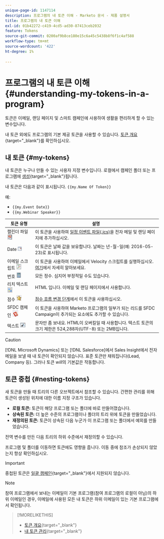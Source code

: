 ```yaml
---
unique-page-id: 1147114
description: 프로그램의 내 토큰 이해 - Marketo 문서 - 제품 설명서
title: 프로그램의 내 토큰 이해
exl-id: 01b42272-c419-4cd5-ad30-87413ceb2032
feature: Tokens
source-git-commit: 0200af9b8ce180e15c6a45c5438b8f6f1c4af588
workflow-type: tm+mt
source-wordcount: '422'
ht-degree: 1%

---
```


# 프로그램의 내 토큰 이해 {#understanding-my-tokens-in-a-program}

토큰은 이메일, 랜딩 페이지 및 스마트 캠페인에 사용하여 생활을 편리하게 할 수 있는 변수입니다.

내 토큰 외에도 프로그램의 기본 제공 토큰을 사용할 수 있습니다. [토큰 개요](/help/marketo/product-docs/demand-generation/landing-pages/personalizing-landing-pages/tokens-overview.md){target="_blank"}를 확인하십시오.

## 내 토큰  {#my-tokens}

내 토큰은 누구나 만들 수 있는 사용자 지정 변수입니다. 로컬에서 캠페인 폴더 또는 프로그램에 [생성](/help/marketo/product-docs/core-marketo-concepts/programs/tokens/managing-my-tokens.md){target="_blank"}됩니다.

내 토큰은 다음과 같이 표시됩니다. `{{my.Name Of Token}}`

예:

* `{{my.Event Date}}`
* `{{my.Webinar Speaker}}`

<table> 
 <thead> 
  <tr> 
   <th>토큰 유형</th> 
   <th>설명</th> 
  </tr> 
 </thead> 
 <tbody> 
  <tr> 
   <td>캘린더 파일 <img alt="—" src="assets/image2014-9-25-16-3a44-3a19.png" data-linked-resource-id="3083230" data-linked-resource-type="attachment" data-base-url="https://docs.marketo.com" data-linked-resource-container-id="1147114"></td> 
   <td>이 토큰을 사용하여 <a href="/help/marketo/product-docs/email-marketing/general/functions-in-the-editor/create-a-calendar-event-ics-file.md">일정 이벤트 파일(.i</a><a href="/help/marketo/product-docs/email-marketing/general/functions-in-the-editor/create-a-calendar-event-ics-file.md">cs)</a>을 전자 메일 및 랜딩 페이지에 추가하십시오.</td> 
  </tr> 
  <tr> 
   <td><p>Date <img alt="--" src="assets/image2014-9-25-16-3a44-3a47.png" data-linked-resource-id="3083231" data-linked-resource-type="attachment" data-base-url="https://docs.marketo.com" data-linked-resource-container-id="1147114"></p></td> 
   <td>이 토큰은 날짜 값을 보유합니다. 날짜는 년-월-일(예: 2016-05-23)로 표시됩니다.</td> 
  </tr> 
  <tr> 
   <td>이메일 스크립트 <img alt="--" src="assets/image2014-9-25-16-3a45-3a4.png" data-linked-resource-id="3083232" data-linked-resource-type="attachment" data-base-url="https://docs.marketo.com" data-linked-resource-container-id="1147114"></td> 
   <td>이 토큰을 사용하여 이메일에서 Velocity 스크립트를 실행하십시오. <a href="https://experienceleague.adobe.com/ko/docs/marketo-developer/marketo/email-scripting" title="링크 따라가기" rel="nofollow">여기</a>에서 자세히 알아보세요. </td> 
  </tr> 
  <tr> 
   <td>번호<span> <img alt="--" src="assets/image2014-9-25-16-3a45-3a25.png" data-linked-resource-id="3083233" data-linked-resource-type="attachment" data-base-url="https://docs.marketo.com" data-linked-resource-container-id="1147114"></span></td> 
   <td>모든 정수. 심지어 부정적일 수도 있습니다.</td> 
  </tr> 
  <tr> 
   <td>리치 텍스트 <img alt="--" src="assets/image2014-9-25-16-3a46-3a22.png" data-linked-resource-id="3083234" data-linked-resource-type="attachment" data-base-url="https://docs.marketo.com" data-linked-resource-container-id="1147114"></td> 
   <td>HTML 입니다. 이메일 및 랜딩 페이지에서 사용합니다.</td> 
  </tr> 
  <tr> 
   <td>점수 <img alt="--" src="assets/image2014-9-25-16-3a46-3a39.png" data-linked-resource-id="3083235" data-linked-resource-type="attachment" data-base-url="https://docs.marketo.com" data-linked-resource-container-id="1147114"></td> 
   <td><a href="/help/marketo/product-docs/core-marketo-concepts/smart-campaigns/flow-actions/use-tokens-in-flow-steps.md">점수 흐름 변경 단계</a>에서 이 토큰을 사용하십시오. </td> 
  </tr> 
  <tr> 
   <td colspan="1">SFDC 캠페인 <img alt="--" src="assets/sfdc-campaign-icon.jpg" data-linked-resource-id="11379761" data-linked-resource-type="attachment" data-base-url="https://docs.marketo.com" data-linked-resource-container-id="1147114" title="--"></td> 
   <td colspan="1">이 토큰을 사용하여 Marketo 프로그램의 일부가 되는 리드를 SFDC Campaign이 추가되는 요소에도 추가할 수 있습니다.</td> 
  </tr> 
  <tr> 
   <td>텍스트 <img alt="--" src="assets/image2014-9-25-16-3a46-3a54.png" data-linked-resource-id="3083236" data-linked-resource-type="attachment" data-base-url="https://docs.marketo.com" data-linked-resource-container-id="1147114"></td> 
   <td>문자만 좀 보내요. HTML이 오버킬일 때 사용합니다. 텍스트 토큰의 크기 제한은 524,288자(UTF-8) 또는 2MB입니다.</td> 
  </tr> 
 </tbody> 
</table>

>[!CAUTION]
>
>[!DNL Microsoft Dynamics] 또는 [!DNL Salesforce]에서 Sales Insight에서 전자 메일을 보낼 때 내 토큰이 확인되지 않습니다. 표준 토큰만 채워집니다(Lead, Company 등). 그러나 토큰 _will_&#x200B;의 기본값은 작동합니다.

## 토큰 중첩 {#nesting-tokens}

새 토큰을 만들 때 트리의 다른 오브젝트에서 참조할 수 있습니다. 간편한 관리를 위해 토큰이 생성된 위치에 대한 이름 지정 구조가 있습니다.

* **로컬 토큰:** 토큰이 해당 프로그램 또는 폴더에 바로 만들어졌습니다.
* **상속된 토큰:** 더 높은 수준의 프로그램이나 폴더의 트리 위에 토큰을 만들었습니다.
* **재정의된 토큰:** 토큰이 상속된 다음 누군가 이 프로그램 또는 폴더에서 예외를 만들었습니다.

전역 변수를 만든 다음 트리의 하위 수준에서 재정의할 수 있습니다.

프로그램 및 폴더를 이동하면 토큰에도 영향을 줍니다. 이동 중에 참조가 손상되지 않았는지 항상 확인하십시오.

>[!IMPORTANT]
>
>중첩된 토큰은 [일괄 캠페인](/help/marketo/product-docs/core-marketo-concepts/smart-campaigns/creating-a-smart-campaign/understanding-batch-and-trigger-smart-campaigns.md#batch-campaign){target="_blank"}에서 지원되지 않습니다.

>[!NOTE]
>
>참여 프로그램에서 보내는 이메일이 기본 프로그램(참여 프로그램의 로컬이 아님)의 하위 이메일인 경우, 이메일에 사용된 모든 내 토큰은 하위 이메일이 있는 기본 프로그램에서 확인됩니다.

>[!MORELIKETHIS]
>
>* [토큰 개요](/help/marketo/product-docs/demand-generation/landing-pages/personalizing-landing-pages/tokens-overview.md){target="_blank"}
>* [내 토큰 관리](/help/marketo/product-docs/core-marketo-concepts/programs/tokens/managing-my-tokens.md){target="_blank"}
